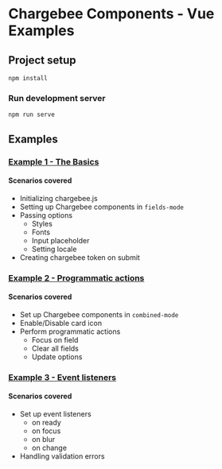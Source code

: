 # Chargebee Components - Vue Examples

## Project setup
```
npm install
```

### Run development server
```
npm run serve
```

## Examples

### [Example 1 - The Basics](https://github.com/chargebee/chargebee-js/tree/component_examples/vue/cb-components-examples/src/components/example1#readme)
#### Scenarios covered
  * Initializing chargebee.js
  * Setting up Chargebee components in `fields-mode`
  * Passing options
    * Styles
    * Fonts
    * Input placeholder
    * Setting locale
  * Creating chargebee token on submit

### [Example 2 - Programmatic actions](https://github.com/chargebee/chargebee-js/tree/component_examples/vue/cb-components-examples/src/components/example2#readme)
#### Scenarios covered
  * Set up Chargebee components in `combined-mode`
  * Enable/Disable card icon
  * Perform programmatic actions
    * Focus on field
    * Clear all fields
    * Update options

### [Example 3 - Event listeners](https://github.com/chargebee/chargebee-js/tree/component_examples/vue/cb-components-examples/src/components/example3#readme)
#### Scenarios covered
  * Set up event listeners
    * on ready
    * on focus
    * on blur
    * on change
  * Handling validation errors
